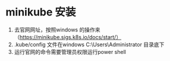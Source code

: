 # minikube 安装

1. 去官网网址，按照windows 的操作来（https://minikube.sigs.k8s.io/docs/start/）
2. .kube/config 文件在windows C:\Users\Administrator 目录底下
3. 运行官网的命令需要管理员权限运行power shell